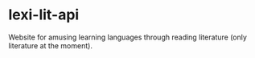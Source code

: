 # lexi-lit-api
Website for amusing learning languages through reading literature (only literature at the moment).
